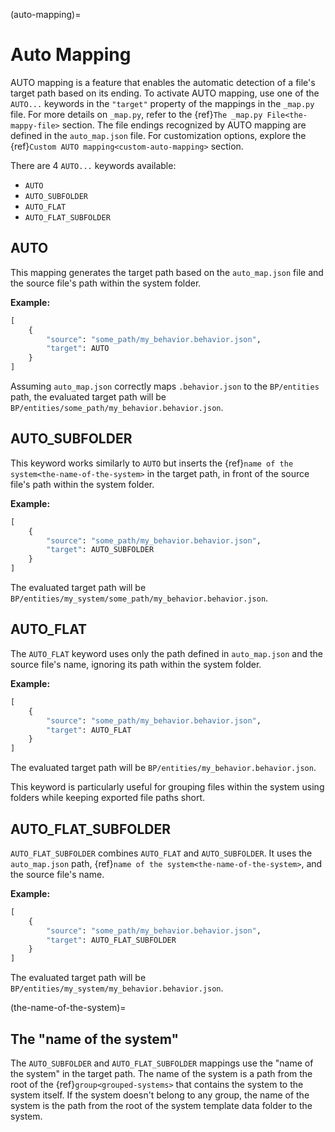 (auto-mapping)=
# Auto Mapping

AUTO mapping is a feature that enables the automatic detection of a file's target path based on its ending. To activate AUTO mapping, use one of the `AUTO...` keywords in the `"target"` property of the mappings in the `_map.py` file. For more details on `_map.py`, refer to the {ref}`The _map.py File<the-mappy-file>` section. The file endings recognized by AUTO mapping are defined in the `auto_map.json` file. For customization options, explore the {ref}`Custom AUTO mapping<custom-auto-mapping>` section.

There are 4 `AUTO...` keywords available:

- `AUTO`
- `AUTO_SUBFOLDER`
- `AUTO_FLAT`
- `AUTO_FLAT_SUBFOLDER`

## AUTO
This mapping generates the target path based on the `auto_map.json` file and the source file's path within the system folder.

**Example:**
```py
[
    {
        "source": "some_path/my_behavior.behavior.json",
        "target": AUTO
    }
]
```
Assuming `auto_map.json` correctly maps `.behavior.json` to the `BP/entities` path, the evaluated target path will be `BP/entities/some_path/my_behavior.behavior.json`.

## AUTO_SUBFOLDER
This keyword works similarly to `AUTO` but inserts the {ref}`name of the system<the-name-of-the-system>` in the target path, in front of the source file's path within the system folder.

**Example:**
```py
[
    {
        "source": "some_path/my_behavior.behavior.json",
        "target": AUTO_SUBFOLDER
    }
]
```
The evaluated target path will be `BP/entities/my_system/some_path/my_behavior.behavior.json`.

## AUTO_FLAT
The `AUTO_FLAT` keyword uses only the path defined in `auto_map.json` and the source file's name, ignoring its path within the system folder.

**Example:**
```py
[
    {
        "source": "some_path/my_behavior.behavior.json",
        "target": AUTO_FLAT
    }
]
```
The evaluated target path will be `BP/entities/my_behavior.behavior.json`.

This keyword is particularly useful for grouping files within the system using folders while keeping exported file paths short.

## AUTO_FLAT_SUBFOLDER
`AUTO_FLAT_SUBFOLDER` combines `AUTO_FLAT` and `AUTO_SUBFOLDER`. It uses the `auto_map.json` path, {ref}`name of the system<the-name-of-the-system>`, and the source file's name.

**Example:**
```py
[
    {
        "source": "some_path/my_behavior.behavior.json",
        "target": AUTO_FLAT_SUBFOLDER
    }
]
```
The evaluated target path will be `BP/entities/my_system/my_behavior.behavior.json`.

(the-name-of-the-system)=
## The "name of the system"
The `AUTO_SUBFOLDER` and `AUTO_FLAT_SUBFOLDER` mappings use the "name of the system" in the target path. The name of the system is a path from the root of the {ref}`group<grouped-systems>` that contains the system to the system itself. If the system doesn't belong to any group, the name of the system is the path from the root of the system template data folder to the system.